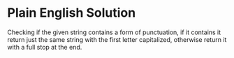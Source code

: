 # Plain English Solution

Checking if the given string contains a form of punctuation, if it contains it return just the same string with the first letter capitalized, otherwise return it with a full stop at the end. 